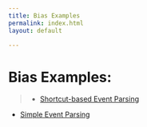 ```yaml
---
title: Bias Examples
permalink: index.html
layout: default

---
```


# Bias Examples:

> * [Shortcut-based Event Parsing](shortcut.html)
* [Simple Event Parsing](simpleevent.html)
